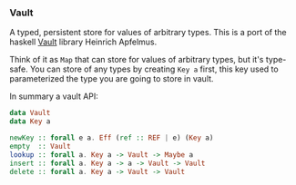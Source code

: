 ### Vault

A typed, persistent store for values of arbitrary types. This is a port of the haskell [Vault](https://github.com/HeinrichApfelmus/vault) library Heinrich Apfelmus.

Think of it as ```Map``` that can store for values of arbitrary types, but it's type-safe.
You can store of any types by creating ```Key a``` first, this key used to parameterized the
type you are going to store in vault.

In summary a vault API:

```haskell
data Vault
data Key a

newKey :: forall e a. Eff (ref :: REF | e) (Key a)
empty  :: Vault
lookup :: forall a. Key a -> Vault -> Maybe a
insert :: forall a. Key a -> a -> Vault -> Vault
delete :: forall a. Key a -> Vault -> Vault
```
